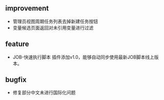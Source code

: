
## improvement
  - 管理员视图周期任务列表去掉新建任务按钮
  - 变量候选页面返回对未引用变量进行过滤
  
## feature
  - JOB-快速执行脚本 插件添加v1.0，能够自动同步使用最新JOB脚本线上版本。
  
## bugfix
  - 修复部分中文未进行国际化问题